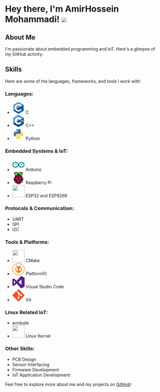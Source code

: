 # Hey there, I'm AmirHossein Mohammadi! <img src="https://media.giphy.com/media/hvRJCLFzcasrR4ia7z/giphy.gif" width="25px">

## About Me
I'm passionate about embedded programming and IoT. Here's a glimpse of my GitHub activity:

<!-- <table border="0" cellspacing="0" cellpadding="0">
    <tr>
        <td>
            <img src="https://github-readme-stats.vercel.app/api?username=your_username&show_icons=true"/>
        </td>
        <td>
            <img align="left" src="https://github-readme-stats.vercel.app/api/top-langs?username=your_username&show_icons=true&locale=en&layout=compact&from=" alt="your_username" />
        </td>
    </tr>
</table> -->

<!-- ## Contact Me -->

<!-- <div align="center">
    <a href="your_linkedin_profile_url">
        <img src="https://img.icons8.com/color/50/000000/linkedin.png" width=40/>
    </a>
    
    
</div> -->

## Skills
Here are some of the languages, frameworks, and tools I work with:

### Languages:
- <img src="https://raw.githubusercontent.com/devicons/devicon/master/icons/c/c-original.svg" width="40" height="40"/> C
- <img src="https://raw.githubusercontent.com/devicons/devicon/master/icons/cplusplus/cplusplus-original.svg" width="40" height="40"/> C++
- <img src="https://raw.githubusercontent.com/devicons/devicon/master/icons/python/python-original.svg" width="40" height="40"/> Python

### Embedded Systems & IoT:
- <img src="https://raw.githubusercontent.com/devicons/devicon/master/icons/arduino/arduino-original.svg" width="40" height="40"/> Arduino
- <img src="https://raw.githubusercontent.com/devicons/devicon/master/icons/raspberrypi/raspberrypi-original.svg" width="40" height="40"/> Raspberry Pi
- <img src="https://avatars.githubusercontent.com/u/9460735?s=200&v=4" width="40" height="40"/> ESP32 and ESP8266

### Protocols & Communication:
- UART
- SPI
- I2C

### Tools & Platforms:
- <img src="https://cmake.org/wp-content/uploads/2023/08/CMake-Logo.svg" width="40" height="40"/> CMake
- <img src="https://raw.githubusercontent.com/github/explore/8306f3c50e06e4ba32062f9c318f27d08e636c66/topics/platformio/platformio.png" width="40" height="40"/> PlatformIO
- <img src="https://raw.githubusercontent.com/devicons/devicon/master/icons/visualstudio/visualstudio-plain.svg" width="40" height="40"/> Visual Studio Code
- <img src="https://raw.githubusercontent.com/devicons/devicon/master/icons/git/git-original.svg" width="40" height="40"/> Git

### Linux Related IoT:
- avrdude
- <img src="https://upload.wikimedia.org/wikipedia/commons/thumb/3/35/Tux.svg/240px-Tux.svg.png" width="40" height="40"/> Linux Kernel

### Other Skills:
- PCB Design
- Sensor Interfacing
- Firmware Development
- IoT Application Development

Feel free to explore more about me and my projects on [GitHub](https://github.com/your_username)!

<!-- Add your highlight projec
